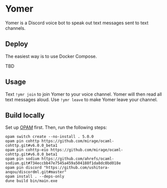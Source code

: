 # Yomer

Yomer is a Discord voice bot to speak out text messages sent to text channels.

## Deploy

The easiest way is to use Docker Compose.

TBD

## Usage

Text `!ymr join` to join Yomer to your voice channel. Yomer will then read all text messages aloud. Use `!ymr leave` to make Yomer leave your channel.

## Build locally

Set up [OPAM](https://opam.ocaml.org/) first. Then, run the following steps:

```
opam switch create --no-install . 5.0.0
opam pin cohttp https://github.com/mirage/ocaml-cohttp.git#v6.0.0_beta1
opam pin cohttp-eio https://github.com/mirage/ocaml-cohttp.git#v6.0.0_beta1
opam pin sodium https://github.com/ahrefs/ocaml-sodium.git#734eccbb47e7545a459a504188f1da8dc0bd018e
opam pin discord "https://github.com/ushitora-anqou/discordml.git#master"
opam install . --deps-only
dune build bin/main.exe
```
